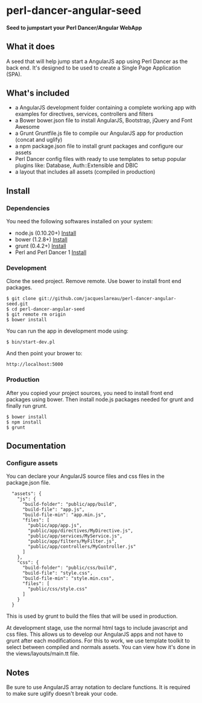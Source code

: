 ﻿# perl-dancer-angular-seed

#### Seed to jumpstart your Perl Dancer/Angular WebApp 

## What it does

A seed that will help jump start a AngularJS app using Perl Dancer as the back end.
It's designed to be used to create a Single Page Application (SPA).  

## What's included

 - a AngularJS development folder containing a complete working app with examples for directives,
   services, controllers and filters
 - a Bower bower.json file to install AngularJS, Bootstrap, jQuery and Font Awesome
 - a Grunt Gruntfile.js file to compile our AngularJS app for production (concat and uglify)
 - a npm package.json file to install grunt packages and configure our assets
 - Perl Dancer config files with ready to use templates to setup popular plugins like: 
   Database, Auth::Extensible and DBIC
 - a layout that includes all assets (compiled in production)

## Install

### Dependencies

You need the following softwares installed on your system:

- node.js (0.10.20+) [Install](https://github.com/joyent/node/wiki/Installing-Node.js-via-package-manager)
- bower (1.2.8+) [Install](http://bower.io/#installing-bower)
- grunt (0.4.2+) [Install](http://gruntjs.com/getting-started)
- Perl and Perl Dancer 1 [Install](http://www.perldancer.org/quickstart)

### Development

Clone the seed project. Remove remote. Use bower to install front end packages.

```
$ git clone git://github.com/jacqueslareau/perl-dancer-angular-seed.git
$ cd perl-dancer-angular-seed
$ git remote rm origin
$ bower install
```

You can run the app in development mode using:

```
$ bin/start-dev.pl
```

And then point your brower to:

```
http://localhost:5000
```

### Production

After you copied your project sources, you need to install front end packages using bower. Then install node.js packages
needed for grunt and finally run grunt.

```
$ bower install
$ npm install
$ grunt
```

## Documentation

### Configure assets

You can declare your AngularJS source files and css files in the package.json file. 

```
  "assets": {
    "js": {
      "build-folder": "public/app/build",
      "build-file": "app.js",
      "build-file-min": "app.min.js",
      "files": [
        "public/app/app.js",
        "public/app/directives/MyDirective.js",
        "public/app/services/MyService.js",
        "public/app/filters/MyFilter.js",
        "public/app/controllers/MyController.js"
      ]
    },
    "css": {
      "build-folder": "public/css/build",
      "build-file": "style.css",
      "build-file-min": "style.min.css",
      "files": [
        "public/css/style.css"
      ]
    }
  }

```

This is used by grunt to build the files that will be used in production.

At development stage, use the normal html tags to include javascript and css files.
This allows us to develop our AngularJS apps and not have to grunt after each modifications.
For this to work, we use template toolkit to select between compiled and normals assets.
You can view how it's done in the views/layouts/main.tt file.

## Notes

Be sure to use AngularJS array notation to declare functions. It is required to make sure uglify 
doesn't break your code.
